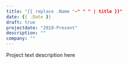 ```yaml
---
title: "{{ replace .Name "-" " " | title }}"
date: {{ .Date }}
draft: true
projectdate: "2018-Present"
description: ""
company: ""
---
```


Project text description here
